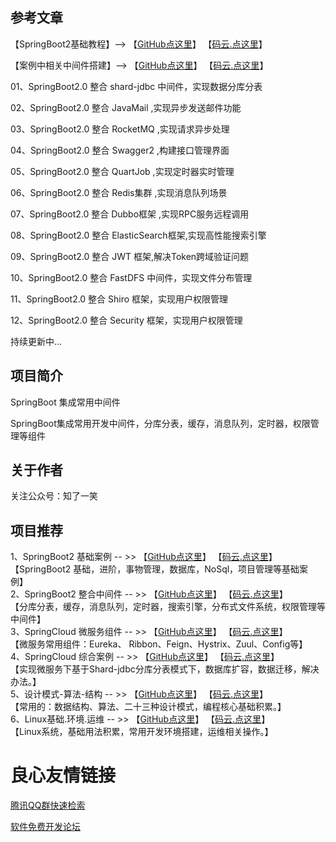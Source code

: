 ## 参考文章

 【SpringBoot2基础教程】--> 【[GitHub点这里](https://github.com/cicadasmile/spring-boot-base)】          【[码云.点这里](https://gitee.com/cicadasmile/spring-boot-base)】  

 【案例中相关中间件搭建】--> 【[GitHub点这里](https://github.com/cicadasmile/linux-system-base)】          【[码云.点这里](https://gitee.com/cicadasmile/linux-system-base)】  

 
01、SpringBoot2.0 整合 shard-jdbc 中间件，实现数据分库分表  

 
02、SpringBoot2.0 整合 JavaMail ,实现异步发送邮件功能  

 
03、SpringBoot2.0 整合 RocketMQ ,实现请求异步处理  

 
04、SpringBoot2.0 整合 Swagger2 ,构建接口管理界面  

 
05、SpringBoot2.0 整合 QuartJob ,实现定时器实时管理  

 
06、SpringBoot2.0 整合 Redis集群 ,实现消息队列场景  

 
07、SpringBoot2.0 整合 Dubbo框架 ,实现RPC服务远程调用  

 
08、SpringBoot2.0 整合 ElasticSearch框架,实现高性能搜索引擎  

 
09、SpringBoot2.0 整合 JWT 框架,解决Token跨域验证问题  

 
10、SpringBoot2.0 整合 FastDFS 中间件，实现文件分布管理  

 
11、SpringBoot2.0 整合 Shiro 框架，实现用户权限管理  

 
12、SpringBoot2.0 整合 Security 框架，实现用户权限管理  

持续更新中...

## 项目简介
SpringBoot 集成常用中间件

SpringBoot集成常用开发中间件，分库分表，缓存，消息队列，定时器，权限管理等组件

## 关于作者
关注公众号：知了一笑 
  

## 项目推荐

 1、SpringBoot2 基础案例  -- >> 【[GitHub点这里](https://github.com/cicadasmile/spring-boot-base)】          【[码云.点这里](https://gitee.com/cicadasmile/spring-boot-base)】  
【SpringBoot2 基础，进阶，事物管理，数据库，NoSql，项目管理等基础案例】  
 2、SpringBoot2 整合中间件  -- >> 【[GitHub点这里](https://github.com/cicadasmile/middle-ware-parent)】          【[码云.点这里](https://gitee.com/cicadasmile/middle-ware-parent)】  
【分库分表，缓存，消息队列，定时器，搜索引擎，分布式文件系统，权限管理等中间件】  
 3、SpringCloud 微服务组件  -- >> 【[GitHub点这里](https://github.com/cicadasmile/spring-cloud-base)】          【[码云.点这里](https://gitee.com/cicadasmile/spring-cloud-base)】  
【微服务常用组件：Eureka、 Ribbon、Feign、Hystrix、Zuul、Config等】  
 4、SpringCloud 综合案例  -- >> 【[GitHub点这里](https://github.com/cicadasmile/cloud-shard-jdbc)】          【[码云.点这里](https://gitee.com/cicadasmile/cloud-shard-jdbc)】  
【实现微服务下基于Shard-jdbc分库分表模式下，数据库扩容，数据迁移，解决办法。】  
 5、设计模式-算法-结构  -- >> 【[GitHub点这里](https://github.com/cicadasmile/model-arithmetic-parent)】          【[码云.点这里](https://gitee.com/cicadasmile/model-arithmetic-parent)】  
【常用的：数据结构、算法、二十三种设计模式，编程核心基础积累。】  
 6、Linux基础.环境.运维  -- >> 【[GitHub点这里](https://github.com/cicadasmile/linux-system-base)】          【[码云.点这里](https://gitee.com/cicadasmile/linux-system-base)】  
【Linux系统，基础用法积累，常用开发环境搭建，运维相关操作。】 


 # 良心友情链接

[腾讯QQ群快速检索](http://u.720life.cn/s/8cf73f7c)

[软件免费开发论坛](http://u.720life.cn/s/bbb01dc0)